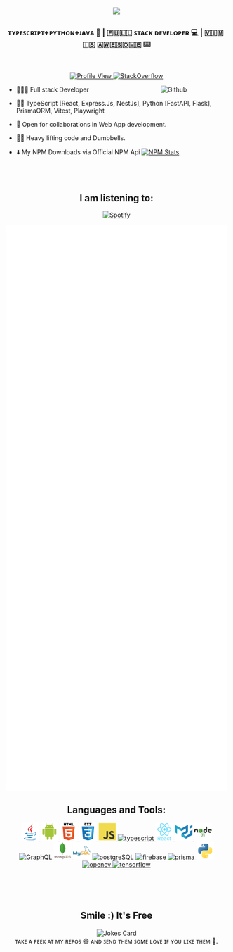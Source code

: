 <h1 align="center"> <a href="#"><img src="https://i.imgur.com/OiAGdOS.gif"> </a>
<h3 align="center">ᴛʏᴘᴇꜱᴄʀɪᴘᴛ+ᴘʏᴛʜᴏɴ+ᴊᴀᴠᴀ 📖 | ​🇫​​🇺​​🇱​​🇱​ ꜱᴛᴀᴄᴋ ᴅᴇᴠᴇʟᴏᴘᴇʀ 💻 | ​🇻​​🇮​​🇲​ ​🇮​​🇸​ ​🇦​​🇼​​🇪​​🇸​​🇴​​🇲​​🇪​ ⌨️</h3>
</h1><br/>

<p align="center">
  <a 
href="https://daimk1.web.app/" target="_blank">
  <img src="https://eng5fioy90ren0n.m.pipedream.net" width="135" alt="Profile View" /> 
  </a> 
 <a 
href="https://stackoverflow.com/users/11551099/i-am-daim" target="_blank"><img alt="StackOverflow" 
src="https://stackoverflow-badge.vercel.app/?userID=11551099"  width="170">
  </a> 
  
</p>



<img width="30%" align="right" alt="Github" src="https://i.imgur.com/sms1PHL.gif" />

- 👨🏽‍💻 Full stack Developer <br/>

- 🐱‍💻 TypeScript [React, Express.Js, NestJs], Python [FastAPI, Flask], PrismaORM, Vitest, Playwright

- 🤝 Open for collaborations in Web App development.<br/>

- 🏋️‍♂️ Heavy lifting code and Dumbbells.

- ⬇️ My NPM Downloads via Official NPM Api    <a 
href="https://www.npmjs.com/~daimkhan"><img alt="NPM Stats" 
src="https://img.shields.io/endpoint?url=https%3A%2F%2Fraw.githubusercontent.com%2FDaim-Nickel-Penny%2FFetch-Npm-Stats%2Fmaster%2Fstats.json"  width="240">
  </a> 




<br>
<br>
<h2 align="center">I am listening to:</h2>
<div align="center">
  
[![Spotify](https://spotify-live-two.vercel.app/api/spotify)](https://open.spotify.com/user/fwci60alle1oxjhsud1py4jz5)



  <a href="#"><img align="center" src="/github-metrics.svg" alt="Metrics" width="580"></a>


<h2 align="center">Languages and Tools:</h2>
<p align="center"> <a href="https://docs.oracle.com/en/java/" target="_blank"> <img src="https://github.com/devicons/devicon/blob/master/icons/java/java-original.svg" alt="java" width="40" height="40"/> </a> <a href="https://developer.android.com/docs" target="_blank"> <img src="https://github.com/devicons/devicon/blob/master/icons/android/android-original.svg" alt="android" width="40" height="40"/> </a> <a href="https://www.w3.org/html/" target="_blank"> <img src="https://github.com/devicons/devicon/blob/master/icons/html5/html5-original-wordmark.svg" alt="html5" width="40" height="40"/> </a> <a href="https://www.w3schools.com/css/" target="_blank"> <img src="https://github.com/devicons/devicon/blob/master/icons/css3/css3-original-wordmark.svg" alt="css3" width="40" height="40"/> </a> <a href="https://developer.mozilla.org/en-US/docs/Web/JavaScript" target="_blank"> <img src="https://github.com/devicons/devicon/blob/master/icons/javascript/javascript-original.svg" alt="javascript" width="40" height="40"/> </a><a href="https://www.typescriptlang.org/" target="_blank"> <img src="https://www.vectorlogo.zone/logos/typescriptlang/typescriptlang-icon.svg" alt="typescript" width="40" height="40"/> </a> <a href="https://reactjs.org/" target="_blank"> <img src="https://github.com/devicons/devicon/blob/master/icons/react/react-original-wordmark.svg" alt="react" width="40" height="40"/> </a> <a href="https://material-ui.com/" target="_blank"> <img src="https://github.com/devicons/devicon/blob/master/icons/materialui/materialui-original.svg" alt="materialUI" width="40" height="40"/> </a> <a href="https://nodejs.org" target="_blank"> <img src="https://github.com/devicons/devicon/blob/master/icons/nodejs/nodejs-original-wordmark.svg" alt="nodejs" width="40" height="40"/> </a><a href="https://graphql.org/" target="_blank"> <img src="https://upload.wikimedia.org/wikipedia/commons/1/17/GraphQL_Logo.svg" alt="GraphQL" width="40" height="40"/> </a> <a href="https://www.mongodb.com/" target="_blank"> <img src="https://github.com/devicons/devicon/blob/master/icons/mongodb/mongodb-original-wordmark.svg" alt="mongodb" width="40" height="40"/> </a> <a href="https://www.mysql.com/" target="_blank"> <img src="https://github.com/devicons/devicon/blob/master/icons/mysql/mysql-original-wordmark.svg" alt="mysql" width="40" height="40"/> </a>   <a href="https://www.postgresql.org/" target="_blank"> <img src="https://www.vectorlogo.zone/logos/postgresql/postgresql-icon.svg" alt="postgreSQL" width="40" height="40"/> </a> <a href="https://firebase.google.com/" target="_blank"> <img src="https://www.vectorlogo.zone/logos/firebase/firebase-icon.svg" alt="firebase" width="40" height="40"/> </a><a href="https://www.prisma.io/" target="_blank"> <img src="https://encrypted-tbn0.gstatic.com/images?q=tbn:ANd9GcSXnnYlmlxe67CtuSstx4oMBxW0eWi29jjWsm6lNQCQr6JFnEyzhmt7_ADtuH0_pqUn0GI&usqp=CAU" alt="prisma" width="40" height="40"/> </a> <a href="https://www.python.org" target="_blank"> <img src="https://github.com/devicons/devicon/blob/master/icons/python/python-original.svg" alt="python" width="40" height="40"/> </a> <a href="https://opencv.org/" target="_blank"> <img src="https://www.vectorlogo.zone/logos/opencv/opencv-icon.svg" alt="opencv" width="40" height="40"/> </a> <a href="https://www.tensorflow.org" target="_blank"> <img src="https://www.vectorlogo.zone/logos/tensorflow/tensorflow-icon.svg" alt="tensorflow" width="40" height="40"/> </a>
</p>
<br/>
<br/>



<br/>



<h2 align="center">Smile :) It's Free</h2>
<p align="center">
  <img src="https://readme-jokes.vercel.app/api?bgColor=black&qColor=yellow&aColor=skyblue&borderColor=orange" alt="Jokes Card" align="center"/><br/>
  ᴛᴀᴋᴇ ᴀ ᴘᴇᴇᴋ ᴀᴛ ᴍʏ ʀᴇᴘᴏꜱ 😄 ᴀɴᴅ ꜱᴇɴᴅ ᴛʜᴇᴍ ꜱᴏᴍᴇ ʟᴏᴠᴇ ɪꜰ ʏᴏᴜ ʟɪᴋᴇ ᴛʜᴇᴍ 🌟.
</p>
